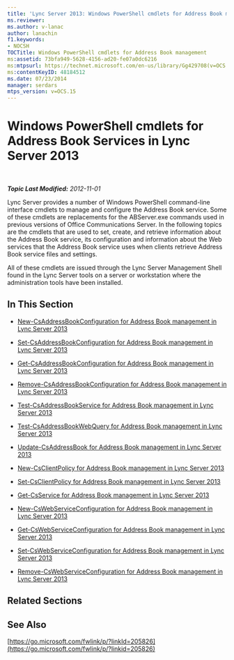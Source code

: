 ```yaml
---
title: 'Lync Server 2013: Windows PowerShell cmdlets for Address Book management'
ms.reviewer: 
ms.author: v-lanac
author: lanachin
f1.keywords:
- NOCSH
TOCTitle: Windows PowerShell cmdlets for Address Book management
ms:assetid: 73bfa949-5628-4156-ad20-fe07a0dc6216
ms:mtpsurl: https://technet.microsoft.com/en-us/library/Gg429708(v=OCS.15)
ms:contentKeyID: 48184512
ms.date: 07/23/2014
manager: serdars
mtps_version: v=OCS.15
---
```


# Windows PowerShell cmdlets for Address Book Services in Lync Server 2013

<div data-xmlns="http://www.w3.org/1999/xhtml">

<div class="topic" data-xmlns="http://www.w3.org/1999/xhtml" data-msxsl="urn:schemas-microsoft-com:xslt" data-cs="https://msdn.microsoft.com/">

<div data-asp="https://msdn2.microsoft.com/asp">



</div>

<div id="mainSection">

<div id="mainBody">

<span> </span>

_**Topic Last Modified:** 2012-11-01_

Lync Server provides a number of Windows PowerShell command-line interface cmdlets to manage and configure the Address Book service. Some of these cmdlets are replacements for the ABServer.exe commands used in previous versions of Office Communications Server. In the following topics are the cmdlets that are used to set, create, and retrieve information about the Address Book service, its configuration and information about the Web services that the Address Book service uses when clients retrieve Address Book service files and settings.

All of these cmdlets are issued through the Lync Server Management Shell found in the Lync Server tools on a server or workstation where the administration tools have been installed.

<div>

## In This Section

  - [New-CsAddressBookConfiguration for Address Book management in Lync Server 2013](lync-server-2013-New-CsAddressBookConfiguration-for-address-book-management.md)

  - [Set-CsAddressBookConfiguration for Address Book management in Lync Server 2013](lync-server-2013-set-csaddressbookconfiguration-for-address-book-management.md)

  - [Get-CsAddressBookConfiguration for Address Book management in Lync Server 2013](lync-server-2013-get-csaddressbookconfiguration-for-address-book-management.md)

  - [Remove-CsAddressBookConfiguration for Address Book management in Lync Server 2013](lync-server-2013-remove-csaddressbookconfiguration-for-address-book-management.md)

  - [Test-CsAddressBookService for Address Book management in Lync Server 2013](lync-server-2013-test-csaddressbookservice-for-address-book-management.md)

  - [Test-CsAddressBookWebQuery for Address Book management in Lync Server 2013](lync-server-2013-test-csaddressbookwebquery-for-address-book-management.md)

  - [Update-CsAddressBook for Address Book management in Lync Server 2013](lync-server-2013-update-csaddressbook-for-address-book-management.md)

  - [New-CsClientPolicy for Address Book management in Lync Server 2013](lync-server-2013-new-csclientpolicy-for-address-book-management.md)

  - [Set-CsClientPolicy for Address Book management in Lync Server 2013](lync-server-2013-set-csclientpolicy-for-address-book-management.md)

  - [Get-CsService for Address Book management in Lync Server 2013](lync-server-2013-get-csservice-for-address-book-management.md)

  - [New-CsWebServiceConfiguration for Address Book management in Lync Server 2013](lync-server-2013-New-CsWebServiceConfiguration-for-address-book-management.md)

  - [Get-CsWebServiceConfiguration for Address Book management in Lync Server 2013](lync-server-2013-get-cswebserviceconfiguration-for-address-book-management.md)

  - [Set-CsWebServiceConfiguration for Address Book management in Lync Server 2013](lync-server-2013-set-cswebserviceconfiguration-for-address-book-management.md)

  - [Remove-CsWebServiceConfiguration for Address Book management in Lync Server 2013](lync-server-2013-remove-cswebserviceconfiguration-for-address-book-management.md)

</div>

<div>

## Related Sections

</div>

<div>

## See Also


[https://go.microsoft.com/fwlink/p/?linkId=205826](https://go.microsoft.com/fwlink/p/?linkid=205826)  
  

</div>

</div>

<span> </span>

</div>

</div>

</div>

